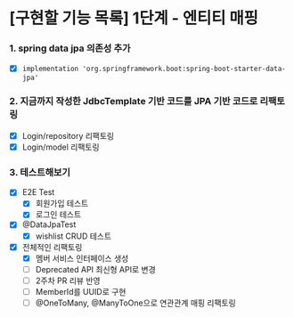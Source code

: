 # [구현할 기능 목록] 1단계 - 엔티티 매핑
### 1. spring data jpa 의존성 추가
- [x] `implementation 'org.springframework.boot:spring-boot-starter-data-jpa'`

### 2. 지금까지 작성한 JdbcTemplate 기반 코드를 JPA 기반 코드로 리팩토링
- [x] Login/repository 리팩토링
- [x] Login/model 리팩토링 
### 3. 테스트해보기
- [x] E2E Test
  - [x] 회원가입 테스트
  - [x] 로그인 테스트
- [x] @DataJpaTest
    - [x] wishlist CRUD 테스트

- [x] 전체적인 리팩토링 
  - [x] 멤버 서비스 인터페이스 생성
  - [ ] Deprecated API 최신형 API로 변경
  - [ ] 2주차 PR 리뷰 반영
  - [ ] MemberId를 UUID로 구현
  - [ ] @OneToMany, @ManyToOne으로 연관관계 매핑 리팩토링 
